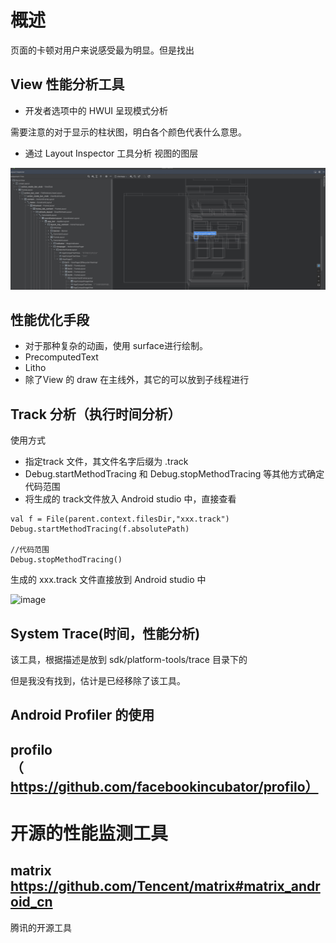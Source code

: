 # 概述

页面的卡顿对用户来说感受最为明显。但是找出

## View 性能分析工具

 -  开发者选项中的 HWUI 呈现模式分析

需要注意的对于显示的柱状图，明白各个颜色代表什么意思。

-  通过 Layout Inspector 工具分析 视图的图层

![image](assets/EFD3C758-37EB-47C6-BDAE-8ECF4B1DD0A9.png)

## 性能优化手段

-  对于那种复杂的动画，使用 surface进行绘制。
-  PrecomputedText 
- Litho
- 除了View 的 draw 在主线外，其它的可以放到子线程进行



## Track 分析（执行时间分析）

使用方式

- 指定track 文件，其文件名字后缀为 .track
- Debug.startMethodTracing 和 Debug.stopMethodTracing 等其他方式确定代码范围
- 将生成的 track文件放入 Android studio 中，直接查看

```
val f = File(parent.context.filesDir,"xxx.track")
Debug.startMethodTracing(f.absolutePath)

//代码范围
Debug.stopMethodTracing()        

```

生成的 xxx.track 文件直接放到 Android studio 中

![image](./img/5514FC12-515C-45F9-892D-5F37A06FE0BD.png)


## System Trace(时间，性能分析)

该工具，根据描述是放到 sdk/platform-tools/trace 目录下的

但是我没有找到，估计是已经移除了该工具。

## Android Profiler 的使用


## profilo（https://github.com/facebookincubator/profilo）


# 开源的性能监测工具

## matrix https://github.com/Tencent/matrix#matrix_android_cn

腾讯的开源工具